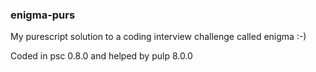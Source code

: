 ### enigma-purs

My purescript solution to a coding interview challenge called enigma   :-)

Coded in psc 0.8.0 and helped by pulp 8.0.0

